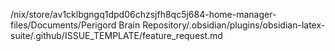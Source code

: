 /nix/store/av1cklbgngq1dpd06chzsjfh8qc5j684-home-manager-files/Documents/Perigord Brain Repository/.obsidian/plugins/obsidian-latex-suite/.github/ISSUE_TEMPLATE/feature_request.md